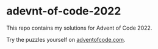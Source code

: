# adevnt-of-code-2022

This repo contains my solutions for Advent of Code 2022.

Try the puzzles yourself on [adventofcode.com](https://adventofcode.com/2022).
